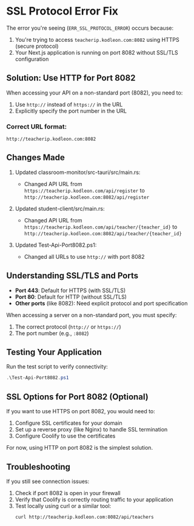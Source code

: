 # SSL Protocol Error Fix

The error you're seeing (`ERR_SSL_PROTOCOL_ERROR`) occurs because:

1. You're trying to access `teacherip.kodleon.com:8082` using HTTPS (secure protocol)
2. Your Next.js application is running on port 8082 without SSL/TLS configuration

## Solution: Use HTTP for Port 8082

When accessing your API on a non-standard port (8082), you need to:

1. Use `http://` instead of `https://` in the URL
2. Explicitly specify the port number in the URL

### Correct URL format:

```
http://teacherip.kodleon.com:8082
```

## Changes Made

1. Updated classroom-monitor/src-tauri/src/main.rs:

   - Changed API URL from `https://teacherip.kodleon.com/api/register` to `http://teacherip.kodleon.com:8082/api/register`

2. Updated student-client/src/main.rs:

   - Changed API URL from `https://teacherip.kodleon.com/api/teacher/{teacher_id}` to `http://teacherip.kodleon.com:8082/api/teacher/{teacher_id}`

3. Updated Test-Api-Port8082.ps1:
   - Changed all URLs to use `http://` with port 8082

## Understanding SSL/TLS and Ports

- **Port 443**: Default for HTTPS (with SSL/TLS)
- **Port 80**: Default for HTTP (without SSL/TLS)
- **Other ports** (like 8082): Need explicit protocol and port specification

When accessing a server on a non-standard port, you must specify:

1. The correct protocol (`http://` or `https://`)
2. The port number (e.g., `:8082`)

## Testing Your Application

Run the test script to verify connectivity:

```powershell
.\Test-Api-Port8082.ps1
```

## SSL Options for Port 8082 (Optional)

If you want to use HTTPS on port 8082, you would need to:

1. Configure SSL certificates for your domain
2. Set up a reverse proxy (like Nginx) to handle SSL termination
3. Configure Coolify to use the certificates

For now, using HTTP on port 8082 is the simplest solution.

## Troubleshooting

If you still see connection issues:

1. Check if port 8082 is open in your firewall
2. Verify that Coolify is correctly routing traffic to your application
3. Test locally using curl or a similar tool:
   ```
   curl http://teacherip.kodleon.com:8082/api/teachers
   ```

